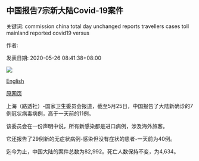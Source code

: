 ## 中国报告7宗新大陆Covid-19案件

关键词: commission china total day unchanged reports travellers cases toll mainland reported covid19 versus

作者: 

发表日期: 2020-05-26 08:41:38+08:00

![](https://www.straitstimes.com/sites/default/files/styles/x_large/public/articles/2020/05/26/nz_shanghai_260545.jpg?itok=UiYxeHhW)

[English](China%20reports%207%20new%20mainland%20Covid-19%20cases.md)

[原网页](https://www.straitstimes.com/asia/east-asia/china-reports-7-new-mainland-covid-19-cases-vs-11-a-day-earlier)

上海（路透社）-国家卫生委员会报道，截至5月25日，中国报告了大陆新确诊的7例冠状病毒病例，高于一天前的11例。

该委员会在一份声明中说，所有新感染都是进口病例，涉及海外旅客。

它还报告了29例新的无症状病例-感染但没有症状的患者-一天前为40例。

迄今为止，中国大陆的案件总数为82,992。死亡人数保持不变，为4,634。